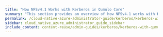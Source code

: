```yaml
---
title: "How NFSv4.1 Works with Kerberos in Qumulo Core"
summary: "This section provides an overview of how NFSv4.1 works with Kerberos in Qumulo Core."
permalink: /cloud-native-azure-administrator-guide/kerberos/kerberos-with-qumulo-core.html
sidebar: cloud_native_azure_administrator_guide_sidebar
include_content: content-reuse/admin-guides/kerberos/kerberos-with-qumulo-core.md
---
```


